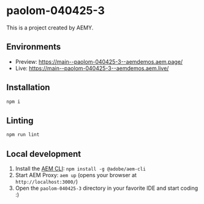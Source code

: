 # paolom-040425-3

This is a project created by AEMY.

## Environments

- Preview: https://main--paolom-040425-3--aemdemos.aem.page/
- Live: https://main--paolom-040425-3--aemdemos.aem.live/

## Installation

```sh
npm i
```

## Linting

```sh
npm run lint
```

## Local development

1. Install the [AEM CLI](https://github.com/adobe/helix-cli): `npm install -g @adobe/aem-cli`
1. Start AEM Proxy: `aem up` (opens your browser at `http://localhost:3000/`)
1. Open the `paolom-040425-3` directory in your favorite IDE and start coding :)